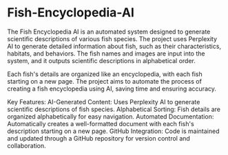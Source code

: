 # Fish-Encyclopedia-AI
The Fish Encyclopedia AI is an automated system designed to generate scientific descriptions of various fish species. The project uses Perplexity AI to generate detailed information about fish, such as their characteristics, habitats, and behaviors. The fish names and images are input into the system, and it outputs scientific descriptions in alphabetical order.

Each fish's details are organized like an encyclopedia, with each fish starting on a new page. The project aims to automate the process of creating a fish encyclopedia using AI, saving time and ensuring accuracy.

Key Features:
AI-Generated Content: Uses Perplexity AI to generate scientific descriptions of fish species.
Alphabetical Sorting: Fish details are organized alphabetically for easy navigation.
Automated Documentation: Automatically creates a well-formatted document with each fish's description starting on a new page.
GitHub Integration: Code is maintained and updated through a GitHub repository for version control and collaboration.
